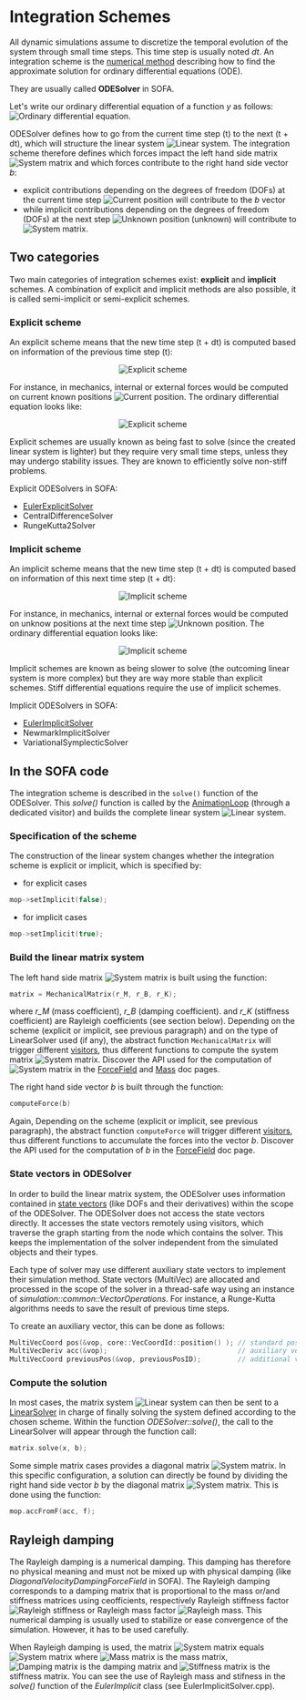 Integration Schemes
===================

All dynamic simulations assume to discretize the temporal evolution of the system through small time steps. This time step is usually noted *dt*. An integration scheme is the [numerical method](https://en.wikipedia.org/wiki/Numerical_methods_for_ordinary_differential_equations) describing how to find the approximate solution for ordinary differential equations (ODE).

They are usually called **ODESolver** in SOFA. 

Let's write our ordinary differential equation of a function *y* as follows:
<img class="latex" src="https://latex.codecogs.com/png.latex?\frac{dy}{dt}=f\left(%20t,y(t)\right)" title="Ordinary differential equation" />.

ODESolver defines how to go from the current time step (t) to the next (t + dt), which will structure the linear system <img class="latex" src="https://latex.codecogs.com/png.latex?\mathbf{A}x=b" title="Linear system" />. The integration scheme therefore defines which forces impact the left hand side matrix <img class="latex" src="https://latex.codecogs.com/png.latex?\mathbf{A}" title="System matrix" /> and which forces contribute to the right hand side vector *b*:

- explicit contributions depending on the degrees of freedom (DOFs) at the current time step <img class="latex" src="https://latex.codecogs.com/png.latex?x(t)" title="Current position"/> will contribute to the *b* vector
- while implicit contributions depending on the degrees of freedom (DOFs) at the next step <img class="latex" src="https://latex.codecogs.com/png.latex?x(t+dt)" title="Unknown position"/> (unknown) will contribute to <img class="latex" src="https://latex.codecogs.com/png.latex?\mathbf{A}" title="System matrix" />. 


Two categories
--------------

Two main categories of integration schemes exist: **explicit** and **implicit** schemes. A combination of explicit and implicit methods are also possible, it is called semi-implicit or semi-explicit schemes.

### Explicit scheme

An explicit scheme means that the new time step (t + dt) is computed based on information of the previous time step (t):

<center><img class="latex" src="https://latex.codecogs.com/png.latex?y(t+dt)=y(t)+dt%20\cdot%20f(y(t))" title="Explicit scheme"/></center>

For instance, in mechanics, internal or external forces would be computed on current known positions <img class="latex" src="https://latex.codecogs.com/png.latex?x(t)" title="Current position"/>. The ordinary differential equation looks like:

<center><img class="latex" src="https://latex.codecogs.com/png.latex?x(t+dt)=x(t)+dt%20\cdot%20v(t)" title="Explicit scheme"/></center>

Explicit schemes are usually known as being fast to solve (since the created linear system is lighter) but they require very small time steps, unless they may undergo stability issues. They are known to efficiently solve non-stiff problems.

Explicit ODESolvers in SOFA:

- [EulerExplicitSolver](https://www.sofa-framework.org/community/doc/using-sofa/components/integrationscheme/eulerexplicitsolver/)
- CentralDifferenceSolver
- RungeKutta2Solver


### Implicit scheme

An implicit scheme means that the new time step (t + dt) is computed based on information of this next time step (t + dt):

<center><img class="latex" src="https://latex.codecogs.com/png.latex?y(t+dt)=y(t)+dt%20\cdot%20f(y(t+dt))" title="Implicit scheme" /></center>

For instance, in mechanics, internal or external forces would be computed on unknow positions at the next time step <img class="latex" src="https://latex.codecogs.com/png.latex?x(t+dt)" title="Unknown position"/>. The ordinary differential equation looks like:

<center><img class="latex" src="https://latex.codecogs.com/png.latex?x(t+dt)=x(t)+dt%20\cdot%20v(t+dt)" title="Implicit scheme" /></center>

Implicit schemes are known as being slower to solve (the outcoming linear system is more complex) but they are way more stable than explicit schemes. Stiff differential equations require the use of implicit schemes.

Implicit ODESolvers in SOFA:

- [EulerImplicitSolver](https://www.sofa-framework.org/community/doc/using-sofa/components/integrationscheme/eulerimplicitsolver/)
- NewmarkImplicitSolver
- VariationalSymplecticSolver


In the SOFA code
----------------

The integration scheme is described in the `solve()` function of the ODESolver. This *solve()* function is called by the [AnimationLoop](https://www.sofa-framework.org/community/doc/main-principles/animation-loop/) (through a dedicated visitor) and builds the complete linear system <img class="latex" src="https://latex.codecogs.com/png.latex?\mathbf{A}x=b" title="Linear system" />.


### Specification of the scheme

The construction of the linear system changes whether the integration scheme is explicit or implicit, which is specified by:

  - for explicit cases
``` cpp
mop->setImplicit(false);
```


  - for implicit cases
``` cpp
mop->setImplicit(true);
```


### Build the linear matrix system

The left hand side matrix <img class="latex" src="https://latex.codecogs.com/png.latex?\mathbf{A}" title="System matrix" /> is built using the function:
``` cpp
matrix = MechanicalMatrix(r_M, r_B, r_K);
```
where *r_M* (mass coefficient), *r_B* (damping coefficient). and *r_K* (stiffness coefficient) are Rayleigh coefficients (see section below). Depending on the scheme (explicit or implicit, see previous paragraph) and on the type of LinearSolver used (if any), the abstract function `MechanicalMatrix` will trigger different [visitors](https://www.sofa-framework.org/community/doc/main-principles/visitors/), thus different functions to compute the system matrix <img class="latex" src="https://latex.codecogs.com/png.latex?\mathbf{A}" title="System matrix" />. Discover the API used for the computation of <img class="latex" src="https://latex.codecogs.com/png.latex?\mathbf{A}" title="System matrix" /> in the [ForceField](https://www.sofa-framework.org/community/doc/main-principles/multi-model-representation/forcefield/#forcefield-api) and [Mass](https://www.sofa-framework.org/community/doc/main-principles/multi-model-representation/mass/#mass-api) doc pages.


The right hand side vector *b* is built through the function:
``` cpp
computeForce(b)
```

Again, Depending on the scheme (explicit or implicit, see previous paragraph), the abstract function `computeForce` will trigger different [visitors](https://www.sofa-framework.org/community/doc/main-principles/visitors/), thus different functions to accumulate the forces into the vector *b*. Discover the API used for the computation of *b* in the [ForceField](https://www.sofa-framework.org/community/doc/main-principles/multi-model-representation/forcefield/#forcefield-api) doc page.




### State vectors in ODESolver

In order to build the linear matrix system, the ODESolver uses information contained in [state vectors](https://www.sofa-framework.org/community/doc/main-principles/mechanicalobject/#state-vectors) (like DOFs and their derivatives) within the scope of the ODESolver. The ODESolver does not access the state vectors directly. It accesses the state vectors remotely using visitors, which traverse the graph starting from the node which contains the solver. This keeps the implementation of the solver independent from the simulated objects and their types.

Each type of solver may use different auxiliary state vectors to implement their simulation method. State vectors (MultiVec) are allocated and processed in the scope of the solver in a thread-safe way using an instance of _simulation::common::VectorOperations_. For instance, a Runge-Kutta algorithms needs to save the result of previous time steps.

To create an auxiliary vector, this can be done as follows:

``` cpp
MultiVecCoord pos(&vop, core::VecCoordId::position() ); // standard position vector
MultiVecDeriv acc(&vop);                                // auxiliary vector
MultiVecCoord previousPos(&vop, previousPosID);         // additional vector
```



### Compute the solution

In most cases, the matrix system <img class="latex" src="https://latex.codecogs.com/png.latex?\mathbf{A}x=b" title="Linear system" /> can then be sent to a [LinearSolver](https://www.sofa-framework.org/community/doc/main-principles/system-resolution/linear-solvers/) in charge of finally solving the system defined according to the chosen scheme. Within the function *ODESolver::solve()*, the call to the LinearSolver will appear through the function call:

``` cpp
matrix.solve(x, b);
```


Some simple matrix cases provides a diagonal matrix <img class="latex" src="https://latex.codecogs.com/png.latex?\mathbf{A}" title="System matrix" />. In this specific configuration, a solution can directly be found by dividing the right hand side vector *b* by the diagonal matrix <img class="latex" src="https://latex.codecogs.com/png.latex?\mathbf{A}" title="System matrix" />. This is done using the function:
``` cpp
mop.accFromF(acc, f);
```



Rayleigh damping
----------------

The Rayleigh damping is a numerical damping. This damping has therefore no physical meaning and must not be mixed up with physical damping (like _DiagonalVelocityDampingForceField_ in SOFA). The Rayleigh damping corresponds to a damping matrix that is proportional to the mass or/and stiffness matrices using ceofficients, respectively Rayleigh stiffness factor <img class="latex" src="https://latex.codecogs.com/png.latex?r_K" title="Rayleigh stiffness" /> or Rayleigh mass factor <img class="latex" src="https://latex.codecogs.com/png.latex?r_M" title="Rayleigh mass" />. This numerical damping is usually used to stabilize or ease convergence of the simulation. However, it has to be used carefully.

When Rayleigh damping is used, the matrix <img class="latex" src="https://latex.codecogs.com/png.latex?\mathbf{A}" title="System matrix" /> equals <img class="latex" src="https://latex.codecogs.com/png.latex?\mathbf{A}%20=%20\mathbf{B}%20-%20\mathbf{M}%20\cdot%20r_M+%20\mathbf{K}%20\cdot%20r_K" title="System matrix" /> where <img class="latex" src="https://latex.codecogs.com/png.latex?\mathbf{M}" title="Mass matrix" /> is the mass matrix, <img class="latex" src="https://latex.codecogs.com/png.latex?\mathbf{B}" title="Damping matrix" /> is the damping matrix and <img class="latex" src="https://latex.codecogs.com/png.latex?\mathbf{K}" title="Stiffness matrix" /> is the stiffness matrix.
You can see the use of Rayleigh mass and stifness in the _solve()_ function of the _EulerImplicit_ class (see EulerImplicitSolver.cpp).

